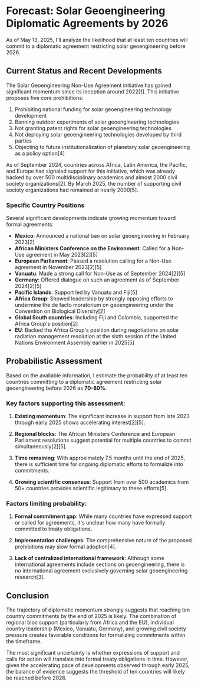 # Forecast: Solar Geoengineering Diplomatic Agreements by 2026

As of May 13, 2025, I'll analyze the likelihood that at least ten countries will commit to a diplomatic agreement restricting solar geoengineering before 2026.

## Current Status and Recent Developments

The Solar Geoengineering Non-Use Agreement initiative has gained significant momentum since its inception around 2022[1]. This initiative proposes five core prohibitions:

1. Prohibiting national funding for solar geoengineering technology development
2. Banning outdoor experiments of solar geoengineering technologies
3. Not granting patent rights for solar geoengineering technologies
4. Not deploying solar geoengineering technologies developed by third parties
5. Objecting to future institutionalization of planetary solar geoengineering as a policy option[4]

As of September 2024, countries across Africa, Latin America, the Pacific, and Europe had signaled support for this initiative, which was already backed by over 500 multidisciplinary academics and almost 2000 civil society organizations[2]. By March 2025, the number of supporting civil society organizations had remained at nearly 2000[5].

### Specific Country Positions

Several significant developments indicate growing momentum toward formal agreements:

- **Mexico**: Announced a national ban on solar geoengineering in February 2023[2]
- **African Ministers Conference on the Environment**: Called for a Non-Use agreement in May 2023[2][5]
- **European Parliament**: Passed a resolution calling for a Non-Use agreement in November 2023[2][5]
- **Vanuatu**: Made a strong call for Non-Use as of September 2024[2][5]
- **Germany**: Offered dialogue on such an agreement as of September 2024[2][5]
- **Pacific Islands**: Support led by Vanuatu and Fiji[5]
- **Africa Group**: Showed leadership by strongly opposing efforts to undermine the de facto moratorium on geoengineering under the Convention on Biological Diversity[2]
- **Global South countries**: Including Fiji and Colombia, supported the Africa Group's position[2]
- **EU**: Backed the Africa Group's position during negotiations on solar radiation management resolution at the sixth session of the United Nations Environment Assembly earlier in 2025[5]

## Probabilistic Assessment

Based on the available information, I estimate the probability of at least ten countries committing to a diplomatic agreement restricting solar geoengineering before 2026 as **70-80%**.

### Key factors supporting this assessment:

1. **Existing momentum**: The significant increase in support from late 2023 through early 2025 shows accelerating interest[2][5].

2. **Regional blocks**: The African Ministers Conference and European Parliament resolutions suggest potential for multiple countries to commit simultaneously[2][5].

3. **Time remaining**: With approximately 7.5 months until the end of 2025, there is sufficient time for ongoing diplomatic efforts to formalize into commitments.

4. **Growing scientific consensus**: Support from over 500 academics from 50+ countries provides scientific legitimacy to these efforts[5].

### Factors limiting probability:

1. **Formal commitment gap**: While many countries have expressed support or called for agreements, it's unclear how many have formally committed to treaty obligations.

2. **Implementation challenges**: The comprehensive nature of the proposed prohibitions may slow formal adoption[4].

3. **Lack of centralized international framework**: Although some international agreements include sections on geoengineering, there is no international agreement exclusively governing solar geoengineering research[3].

## Conclusion

The trajectory of diplomatic momentum strongly suggests that reaching ten country commitments by the end of 2025 is likely. The combination of regional bloc support (particularly from Africa and the EU), individual country leadership (Mexico, Vanuatu, Germany), and growing civil society pressure creates favorable conditions for formalizing commitments within the timeframe.

The most significant uncertainty is whether expressions of support and calls for action will translate into formal treaty obligations in time. However, given the accelerating pace of developments observed through early 2025, the balance of evidence suggests the threshold of ten countries will likely be reached before 2026.